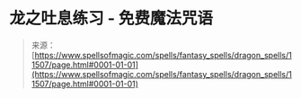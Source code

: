 <!--yml

分类：未分类

日期：2024-06-12 18:48:47

-->

# 龙之吐息练习 - 免费魔法咒语

> 来源：[https://www.spellsofmagic.com/spells/fantasy_spells/dragon_spells/11507/page.html#0001-01-01](https://www.spellsofmagic.com/spells/fantasy_spells/dragon_spells/11507/page.html#0001-01-01)
